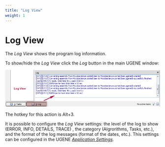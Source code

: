 ```yaml
---
title: "Log View"
weight: 1
---
```



# Log View

The _Log View_ shows the program log information.

To show/hide the _Log View_ click the _Log_ button in the main UGENE window:


![](/images/65929267/65929268.png)

The hotkey for this action is Alt+3.

It is possible to configure the _Log View_ settings: the level of the log to show (ERROR, INFO, DETAILS, TRACE) , the category (Algrorithms, Tasks, etc.), and the format of the log messages (format of the dates, etc.). This settings can be configured in the UGENE [_Application Settings_](logging.md).
